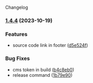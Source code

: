 Changelog
### [1.4.4](https://github.com/njfamirm/blog/compare/v1.4.3...v1.4.4) (2023-10-19)


### Features

* source code link in footer ([d5e524f](https://github.com/njfamirm/blog/commit/d5e524fbc6f90a67e47d92bf1352176760433eb7))


### Bug Fixes

* cms token in build ([b4c8eb0](https://github.com/njfamirm/blog/commit/b4c8eb01b08908fa2160a6b9f7ac36aa59567bd8))
* release command ([1b79e90](https://github.com/njfamirm/blog/commit/1b79e90c089033c6e4c0e1890557174b2bb6999f))
